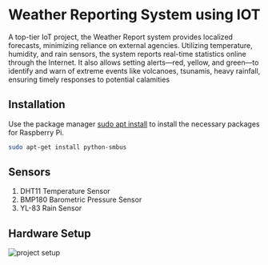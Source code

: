 # Weather Reporting System using IOT
A top-tier IoT project, the Weather Report system provides localized forecasts, minimizing reliance on external agencies. Utilizing temperature, humidity, and rain sensors, the system reports real-time statistics online through the Internet. It also allows setting alerts—red, yellow, and green—to identify and warn of extreme events like volcanoes, tsunamis, heavy rainfall, ensuring timely responses to potential calamities
## Installation
Use the package manager [sudo apt install](https://www.raspberrypi.org/documentation/) to install the necessary packages for Raspberry Pi.
```bash
sudo apt-get install python-smbus 
```
## Sensors
1. DHT11 Temperature Sensor
2. BMP180 Barometric Pressure Sensor
3. YL-83 Rain Sensor 
## Hardware Setup
![project setup](https://github.com/anu2a/Slash-Mark-Weather-reporting-system/assets/117003966/ce10541c-f269-4639-9801-cd5a53b6cba0)
